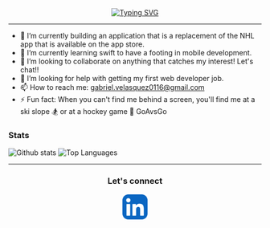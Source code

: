 <div align=center>
    <a href="https://git.io/typing-svg"><img src="https://readme-typing-svg.herokuapp.com?font=Fira+Code&duration=5000&pause=500&color=0099ff&center=true&vCenter=true&width=500&lines=Hi!+I'm+Gabe;Mobile+first+builds;User+friendly+UI" alt="Typing SVG" /></a>
</div>

---

- 🔭 I’m currently building an application that is a replacement of the NHL app that is available on the app store.
- 🌱 I’m currently learning swift to have a footing in mobile development. 
- 👯 I’m looking to collaborate on anything that catches my interest! Let's chat!! 
- 🤔 I’m looking for help with getting my first web developer job. 
- 📫 How to reach me: gabriel.velasquez0116@gmail.com
- ⚡ Fun fact: When you can't find me behind a screen, you'll find me at a ski slope 🏂 or at a hockey game 🏒 GoAvsGo


### Stats
![Github stats](https://github-readme-stats.vercel.app/api?username=gabe-velasquez&count_private=true)
![Top Languages](https://github-readme-stats-anuraghazra1.vercel.app/api/top-langs/?username=gabe-velasquez&theme=dark&hide_border=false&no-bg=true&no-frame=true&langs_count=10)

---
<h3 align="center">Let's connect</h3>
<p align="center">
<a href="https://www.linkedin.com/in/gabriel-velasquez-/" target="blank"><img align="center" src="https://github.com/tandpfun/skill-icons/blob/main/icons/LinkedIn.svg" alt="gabe-velasquez" height="50" width="50" /></a>
